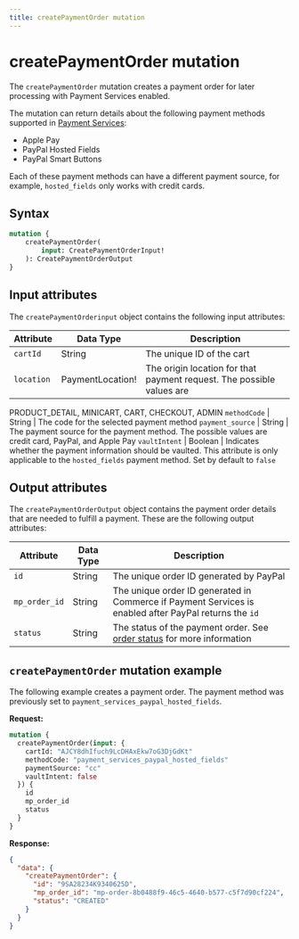 ```yaml
---
title: createPaymentOrder mutation
---
```


# createPaymentOrder mutation

The `createPaymentOrder` mutation creates a payment order for later processing with Payment Services enabled.

The mutation can return details about the following payment methods supported in [Payment Services](https://experienceleague.adobe.com/docs/commerce-merchant-services/payment-services/payments-checkout/payments-options.html): 

* Apple Pay
* PayPal Hosted Fields
* PayPal Smart Buttons

Each of these payment methods can have a different payment source, for example, `hosted_fields` only works with credit cards.

## Syntax

```graphql
mutation { 
    createPaymentOrder(
        input: CreatePaymentOrderInput! 
    ): CreatePaymentOrderOutput    
}
```

## Input attributes

The `createPaymentOrderinput` object contains the following input attributes:

Attribute |  Data Type | Description
--- | --- | ---
`cartId` | String | The unique ID of the cart
`location` | PaymentLocation! | The origin location for that payment request. The possible values are
PRODUCT_DETAIL, MINICART, CART, CHECKOUT, ADMIN
`methodCode` | String | The code for the selected payment method
`payment_source` | String | The payment source for the payment method. The possible values are credit card, PayPal, and Apple Pay
`vaultIntent` | Boolean | Indicates whether the payment information should be vaulted. This attribute is only applicable to the `hosted_fields` payment method. Set by default to `false`

## Output attributes

The `createPaymentOrderOutput` object contains the payment order details that are needed to fulfill a payment. These are the following output attributes:

Attribute |  Data Type | Description
--- | --- | ---
`id` | String | The unique order ID generated by PayPal
`mp_order_id` | String | The unique order ID generated in Commerce if Payment Services is enabled after PayPal returns the `id`
`status` | String | The status of the payment order. See [order status](https://experienceleague.adobe.com/docs/commerce-admin/stores-sales/order-management/orders/order-status.html) for more information

## `createPaymentOrder` mutation example

The following example creates a payment order. The payment method was previously set to `payment_services_paypal_hosted_fields`.

**Request:**

```graphql
mutation {
  createPaymentOrder(input: {
    cartId: "AJCY8dhIfuch9LcDHAxEkw7oG3DjGdKt"
    methodCode: "payment_services_paypal_hosted_fields"
    paymentSource: "cc"
    vaultIntent: false
  }) {
    id
    mp_order_id
    status
  }
}
```

**Response:**

```json
{
  "data": {
    "createPaymentOrder": {
      "id": "9SA28234K9340625D",
      "mp_order_id": "mp-order-8b0488f9-46c5-4640-b577-c5f7d90cf224",
      "status": "CREATED"
    }
  }
}
```
